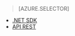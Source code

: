 ﻿> [AZURE.SELECTOR]
- [.NET SDK](media-services-get-media-processor.md)
- [API REST](media-services-rest-get-media-processor.md)
<!--HONumber=47-->
